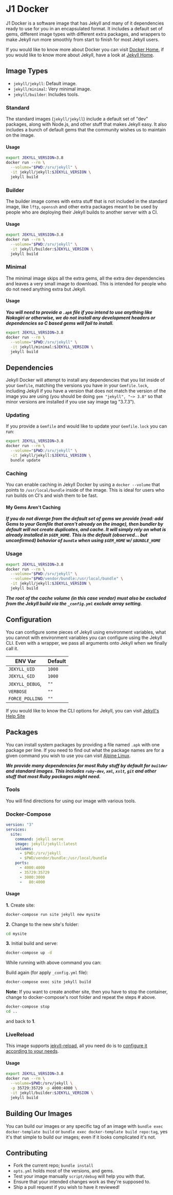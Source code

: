 # J1 Docker

J1 Docker is a software image that has Jekyll and many of it dependencies
ready to use for you in an encapsulated format.  It includes a default set
of gems, different image types with different extra packages, and wrappers
to make Jekyll run more smoothly from start to finish for most Jekyll users.

If you would like to know more about Docker you can visit
[Docker Home](https://docker.com), if you would like to know more about
Jekyll, have a look at [Jekyll Home](https://github.com/jekyll/jekyll).

## Image Types

*   `jekyll/jekyll`: Default image.
*   `jekyll/minimal`: Very minimal image.
*   `jekyll/builder`: Includes tools.

### Standard

The standard images (`jekyll/jekyll`) include a default set of "dev" packages,
along with Node.js, and other stuff that makes Jekyll easy.  It also includes
a bunch of default gems that the community wishes us to maintain on the image.

#### Usage

```sh
export JEKYLL_VERSION=3.8
docker run --rm \
  --volume="$PWD:/srv/jekyll" \
  -it jekyll/jekyll:$JEKYLL_VERSION \
  jekyll build
```

### Builder

The builder image comes with extra stuff that is not included in the standard
image, like `lftp`, `openssh` and other extra packages meant to be used by
people who are deploying their Jekyll builds to another server with a CI.

#### Usage

```sh
export JEKYLL_VERSION=3.8
docker run --rm \
  --volume="$PWD:/srv/jekyll" \
  -it jekyll/builder:$JEKYLL_VERSION \
  jekyll build
```

### Minimal

The minimal image skips all the extra gems, all the extra dev dependencies
and leaves a very small image to download.  This is intended for people who
do not need anything extra but Jekyll.

#### Usage

***You will need to provide a `.apk` file if you intend to use anything like
Nokogiri or otherwise, we do not install any development headers or
dependencies so C based gems will fail to install.***

```sh
export JEKYLL_VERSION=3.8
docker run --rm \
  --volume="$PWD:/srv/jekyll" \
  -it jekyll/minimal:$JEKYLL_VERSION \
  jekyll build
```

## Dependencies

Jekyll Docker will attempt to install any dependencies that you list inside
of your `Gemfile`, matching the versions you have in your `Gemfile.lock`,
including Jekyll if you have a version that does not match the version of
the image you are using (you should be doing `gem "jekyll", "~> 3.8"` so
that minor versions are installed if you use say image tag "3.7.3").

### Updating

If you provide a `Gemfile` and would like to update your `Gemfile.lock`
you can run:

```sh
export JEKYLL_VERSION=3.8
docker run --rm \
  --volume="$PWD:/srv/jekyll" \
  -it jekyll/jekyll:$JEKYLL_VERSION \
  bundle update
```

### Caching

You can enable caching in Jekyll Docker by using a `docker --volume` that
points to `/usr/local/bundle` inside of the image.  This is ideal for users
who run builds on CI's and wish them to be fast.

#### My Gems Aren't Caching

***If you do not diverge from the default set of gems we provide (read: add
Gems to your Gemfile that aren't already on the image), then bundler by
default will not create duplicates, and cache.  It will simply rely on
what is already installed in `$GEM_HOME`.  This is the default (observed...
but unconfirmed) behavior of `bundle` when using
`$GEM_HOME` w/ `$BUNDLE_HOME`***

### Usage

```sh
export JEKYLL_VERSION=3.8
docker run --rm \
  --volume="$PWD:/srv/jekyll" \
  --volume="$PWD/vendor/bundle:/usr/local/bundle" \
  -it jekyll/jekyll:$JEKYLL_VERSION \
  jekyll build
```
***The root of the cache volume (in this case vendor) must also be excluded
from the Jekyll build via the `_config.yml` exclude array setting.***

## Configuration

You can configure some pieces of Jekyll using environment variables, what
you cannot with environment variables you can configure using the Jekyll CLI.
Even with a wrapper, we pass all arguments onto Jekyll when we finally call it.

| ENV Var | Default |
|---|---|
| `JEKYLL_UID` | `1000` |
| `JEKYLL_GID` | `1000` |
| `JEKYLL_DEBUG`, | `""` |
| `VERBOSE` | `""` |
| `FORCE_POLLING` | `""` |

If you would like to know the CLI options for Jekyll, you can visit
[Jekyll's Help Site](https://travis-ci.org/jekyll/docker)

## Packages

You can install system packages by providing a file named `.apk` with one
package per line.  If you need to find out what the package names are for
a given command you wish to use you can visit
[Alpine Linux](https://pkgs.alpinelinux.org).

***We provide many dependencies for most Ruby stuff by default for `builder`
and standard images.  This includes `ruby-dev`, `xml`, `xslt`, `git` and
other stuff that most Ruby packages might need.***

### Tools

You will find directions for using our image with various tools.

### Docker-Compose

```yml
version: "3"
services:
  site:
    command: jekyll serve
    image: jekyll/jekyll:latest
    volumes:
      - $PWD:/srv/jekyll
      - $PWD/vendor/bundle:/usr/local/bundle
    ports:
      - 4000:4000
      - 35729:35729
      - 3000:3000
      -   80:4000
```

#### Usage

**1.** Create site:

```sh
docker-compose run site jekyll new mysite
```

**2.** Change to the new site's folder:

```sh
cd mysite
```

**3.** Initial build and serve:

```sh
docker-compose up -d
```

While running with above command you can:

Build again (for apply `_config.yml` file):
```sh
docker-compose exec site jekyll build
```

**Note:** If you want to create another site, then you have to stop the
container, change to docker-compose's root folder and repeat the steps #
above.

```sh
docker-compose stop
cd ..
```

and back to **1**.

### LiveReload

This image supports [jekyll-reload](https://rubygems.org/gems/jekyll-reload),
all you need do is to [configure it according to your needs](http://www.rubydoc.info/gems/jekyll-reload/).

#### Usage

```sh
export JEKYLL_VERSION=3.8
docker run --rm \
  --volume=$PWD:/srv/jekyll \
  -p 35729:35729 -p 4000:4000 \
  -it jekyll/builder:$JEKYLL_VERSION \
  jekyll build
```

## Building Our Images

You can build our images or any specific tag of an image with
`bundle exec docker-template build` or `bundle exec docker-template build repo:tag`,
yes it's that simple to build our images; even if it looks complicated
it's not.

## Contributing

*   Fork the current repo; `bundle install`
*   `opts.yml` holds most of the versions, and gems.
*   Test your image manually `script/debug` will help you with that.
*   Ensure that your intended changes work as they're supposed to.
*   Ship a pull request if you wish to have it reviewed!
